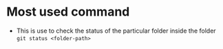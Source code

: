 # Most used command 
- This is use to check the status of the particular folder inside the folder `git status <folder-path>`
